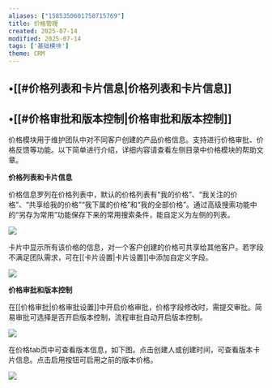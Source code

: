 ```yaml
---
aliases: ["1585350601758715769"]
title: 价格管理
created: 2025-07-14
modified: 2025-07-14
tags: ['基础模块']
theme: CRM
---
```


## •[[#价格列表和卡片信息|价格列表和卡片信息]]

## •[[#价格审批和版本控制|价格审批和版本控制]]

价格模块用于维护团队中对不同客户创建的产品价格信息。支持进行价格审批、价格反馈等功能。以下简单进行介绍，详细内容请查看左侧目录中价格模块的帮助文章。

**价格列表和卡片信息**

价格信息罗列在价格列表中，默认的价格列表有“我的价格”、“我关注的价格”、“共享给我的价格”“我下属的价格”和“我的全部价格”。通过高级搜索功能中的“另存为常用”功能保存下来的常用搜索条件，能自定义为左侧的列表。

![](775572cd88a7212f274338042db35639.jpg)

卡片中显示所有该价格的信息，对一个客户创建的价格可共享给其他客户。若字段不满足团队需求，可在[[卡片设置|卡片设置]]中添加自定义字段。

![](c885c674f5819b3218d9e31931ba83dc.jpg)

**价格审批和版本控制**

在[[价格审批​|价格审批设置]]中开启价格审批，价格字段修改时，需提交审批。简易审批可选择是否开启版本控制，流程审批自动开启版本控制。

![](8107e0c314da21e9b97ecbca90a714e0.jpg)

在价格tab页中可查看版本信息，如下图。点击创建人或创建时间，可查看版本卡片信息。点击启用按钮可启用之前的版本价格。

![](e6fa67aac003929523e6f42c72356831.jpg)